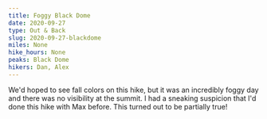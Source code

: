 ```yaml
---
title: Foggy Black Dome
date: 2020-09-27
type: Out & Back
slug: 2020-09-27-blackdome
miles: None
hike_hours: None
peaks: Black Dome
hikers: Dan, Alex
---
```


We'd hoped to see fall colors on this hike, but it was an incredibly foggy day and there was no visibility at the summit. I had a sneaking suspicion that I'd done this hike with Max before. This turned out to be partially true!
